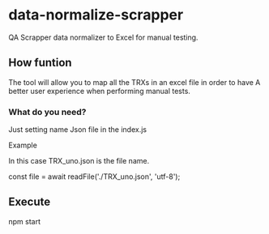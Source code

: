# data-normalize-scrapper
QA Scrapper data normalizer to Excel for manual testing.

## How funtion
The tool will allow you to map all the TRXs in an excel file in order to have
A better user experience when performing manual tests.

### What do you need? 
Just setting name Json file in the index.js 

Example

In this case TRX_uno.json is the file name.

const file = await readFile('./TRX_uno.json', 'utf-8');

## Execute
npm start